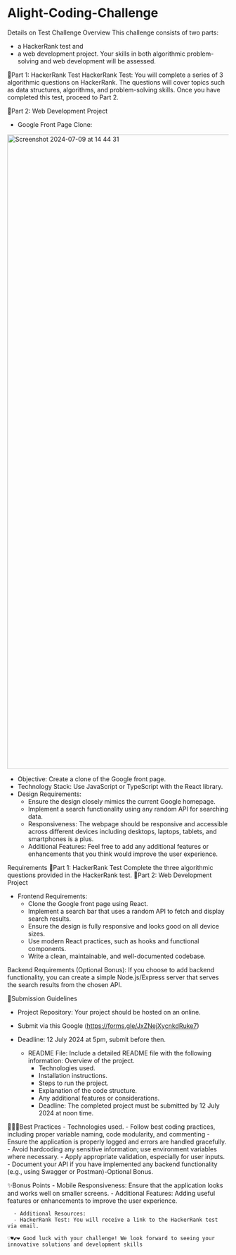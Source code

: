 # Alight-Coding-Challenge
Details on Test
Challenge Overview
This challenge consists of two parts: 
  - a HackerRank test and
  - a web development project.
Your skills in both algorithmic problem-solving and web development will be assessed.

  🔖Part 1: HackerRank Test
HackerRank Test: You will complete a series of 3 algorithmic questions on HackerRank. The questions will cover topics such as data structures, algorithms, and problem-solving skills. Once you have completed this test, proceed to Part 2.

  🔖Part 2: Web Development Project
* Google Front Page Clone:
<img width="1440" alt="Screenshot 2024-07-09 at 14 44 31" src="https://github.com/Alight-Rw/Alight-Codin-Challenge/assets/57622276/23ad2b50-db7f-4eb5-af2c-98fe1ad77833">

  - Objective: Create a clone of the Google front page.
  - Technology Stack: Use JavaScript or TypeScript with the React library.
  - Design Requirements:
     - Ensure the design closely mimics the current Google homepage.
     - Implement a search functionality using any random API for searching data.
     - Responsiveness: The webpage should be responsive and accessible across different devices including desktops, laptops, tablets, and           smartphones is a plus.
     - Additional Features: Feel free to add any additional features or enhancements that you think would improve the user experience.

Requirements
🔖Part 1: HackerRank Test
Complete the three algorithmic questions provided in the HackerRank test.
🔖Part 2: Web Development Project

 - Frontend Requirements:
      - Clone the Google front page using React.
      - Implement a search bar that uses a random API to fetch and display search results.
      - Ensure the design is fully responsive and looks good on all device sizes.
      - Use modern React practices, such as hooks and functional components.
      - Write a clean, maintainable, and well-documented codebase.

Backend Requirements (Optional Bonus):
If you choose to add backend functionality, you can create a simple Node.js/Express server that serves the search results from the chosen API.

📄Submission Guidelines

* Project Repository: Your project should be hosted on an online.
* Submit via this Google (https://forms.gle/JxZNejXycnkdRuke7)
* Deadline: 12 July 2024 at 5pm, submit before then.

  - README File: Include a detailed README file with the following information:
    Overview of the project.
      - Technologies used.
      - Installation instructions.
      - Steps to run the project.
      - Explanation of the code structure.
      - Any additional features or considerations.
      - Deadline: The completed project must be submitted by 12 July 2024 at noon time.

👷🏽‍♀️Best Practices
      - Technologies used.
      - Follow best coding practices, including proper variable naming, code modularity, and commenting
      - Ensure the application is properly logged and errors are handled gracefully.
      - Avoid hardcoding any sensitive information; use environment variables where necessary.
      - Apply appropriate validation, especially for user inputs.
      - Document your API if you have implemented any backend functionality (e.g., using Swagger or Postman)-Optional Bonus.
     




✨Bonus Points
      - Mobile Responsiveness: Ensure that the application looks and works well on smaller screens.
      - Additional Features: Adding useful features or enhancements to improve the user experience.

      - Additional Resources:
      - HackerRank Test: You will receive a link to the HackerRank test via email.    
    
    ♡♥💕❤ Good luck with your challenge! We look forward to seeing your innovative solutions and development skills
